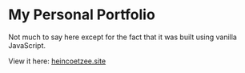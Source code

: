 # My Personal Portfolio
Not much to say here except for the fact that it was built using vanilla JavaScript.

View it here: [heincoetzee.site](https://heincoetzee.site/)